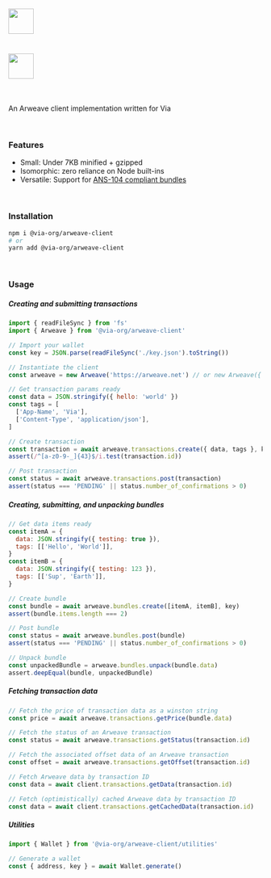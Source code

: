 # <a href='https://via.dev#gh-dark-mode-only'><img src='https://via.dev/logo-light.png' height='50' /></a>

# <a href='https://via.dev#gh-light-mode-only'><img src='https://via.dev/logo.png' height='50' /></a>

<br>

An Arweave client implementation written for Via

<br>

### Features

- Small: Under 7KB minified + gzipped
- Isomorphic: zero reliance on Node built-ins
- Versatile: Support for [ANS-104 compliant bundles](https://github.com/ArweaveTeam/arweave-standards/blob/master/ans/ANS-104.md)

<br>

### Installation

```sh
npm i @via-org/arweave-client
# or
yarn add @via-org/arweave-client
```

<br>

### Usage

##### Creating and submitting transactions

```js
import { readFileSync } from 'fs'
import { Arweave } from '@via-org/arweave-client'

// Import your wallet
const key = JSON.parse(readFileSync('./key.json').toString())

// Instantiate the client
const arweave = new Arweave('https://arweave.net') // or new Arweave({ protocol: 'https', host: 'arweave.net' })

// Get transaction params ready
const data = JSON.stringify({ hello: 'world' })
const tags = [
  ['App-Name', 'Via'],
  ['Content-Type', 'application/json'],
]

// Create transaction
const transaction = await arweave.transactions.create({ data, tags }, key)
assert(/^[a-z0-9-_]{43}$/i.test(transaction.id))

// Post transaction
const status = await arweave.transactions.post(transaction)
assert(status === 'PENDING' || status.number_of_confirmations > 0)
```

##### Creating, submitting, and unpacking bundles

```js
// Get data items ready
const itemA = {
  data: JSON.stringify({ testing: true }),
  tags: [['Hello', 'World']],
}
const itemB = {
  data: JSON.stringify({ testing: 123 }),
  tags: [['Sup', 'Earth']],
}

// Create bundle
const bundle = await arweave.bundles.create([itemA, itemB], key)
assert(bundle.items.length === 2)

// Post bundle
const status = await arweave.bundles.post(bundle)
assert(status === 'PENDING' || status.number_of_confirmations > 0)

// Unpack bundle
const unpackedBundle = arweave.bundles.unpack(bundle.data)
assert.deepEqual(bundle, unpackedBundle)
```

##### Fetching transaction data

```js
// Fetch the price of transaction data as a winston string
const price = await arweave.transactions.getPrice(bundle.data)

// Fetch the status of an Arweave transaction
const status = await arweave.transactions.getStatus(transaction.id)

// Fetch the associated offset data of an Arweave transaction
const offset = await arweave.transactions.getOffset(transaction.id)

// Fetch Arweave data by transaction ID
const data = await client.transactions.getData(transaction.id)

// Fetch (optimistically) cached Arweave data by transaction ID
const data = await client.transactions.getCachedData(transaction.id)
```

##### Utilities

```js
import { Wallet } from '@via-org/arweave-client/utilities'

// Generate a wallet
const { address, key } = await Wallet.generate()
```
